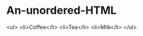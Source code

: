 # An-unordered-HTML
&lt;ul>   &lt;li>Coffee&lt;/li>   &lt;li>Tea&lt;/li>   &lt;li>Milk&lt;/li> &lt;/ul>
